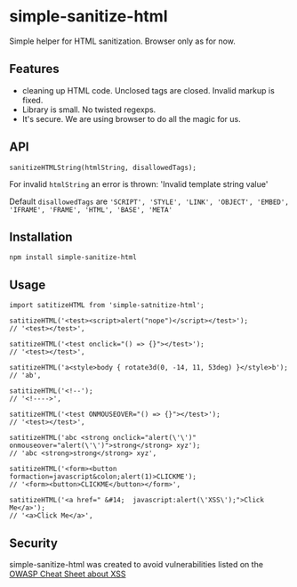 # simple-sanitize-html
Simple helper for HTML sanitization.
Browser only as for now.

## Features
- cleaning up HTML code. Unclosed tags are closed. Invalid markup is fixed.
- Library is small. No twisted regexps.
- It's secure. We are using browser to do all the magic for us.

## API
```
sanitizeHTMLString(htmlString, disallowedTags);
```

For invalid `htmlString` an error is thrown: 'Invalid template string value'

Default `disallowedTags` are `'SCRIPT', 'STYLE', 'LINK', 'OBJECT', 'EMBED', 'IFRAME', 'FRAME', 'HTML', 'BASE', 'META'`

## Installation
```
npm install simple-sanitize-html
```

## Usage
```
import satitizeHTML from 'simple-satnitize-html';

satitizeHTML('<test><script>alert("nope")</script></test>');
// '<test></test>',

satitizeHTML('<test onclick="() => {}"></test>');
// '<test></test>',

satitizeHTML('a<style>body { rotate3d(0, -14, 11, 53deg) }</style>b');
// 'ab',

satitizeHTML('<!--');
// '<!---->',

satitizeHTML('<test ONMOUSEOVER="() => {}"></test>');
// '<test></test>',

satitizeHTML('abc <strong onclick="alert(\'\')" onmouseover="alert(\'\')">strong</strong> xyz');
// 'abc <strong>strong</strong> xyz',

satitizeHTML('<form><button formaction=javascript&colon;alert(1)>CLICKME');
// '<form><button>CLICKME</button></form>',

satitizeHTML('<a href=" &#14;  javascript:alert(\'XSS\');">Click Me</a>');
// '<a>Click Me</a>',
```

## Security
simple-sanitize-html was created to avoid vulnerabilities listed on the [OWASP Cheat Sheet about XSS](https://cheatsheetseries.owasp.org/cheatsheets/XSS_Filter_Evasion_Cheat_Sheet.html)
